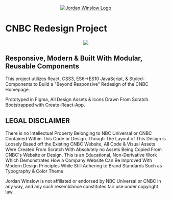 <p align="center">
  <a href="https://cnbc-redesign.netlify.com">
    <img alt="Jordan Winslow Logo" src="https://gdurl.com/q7oI" />
  </a>
</p>

# CNBC Redesign Project

<div align="center">
  
![](./CNBC%20Redesign%20Demo.gif)

</div>

## Responsive, Modern & Built With Modular, Reusable Components

This project utilizes React, CSS3, ES6->ES10 JavaScript, & Styled-Components to Build a "Beyond Responsive" Redesign of the CNBC Homepage.

Prototyped in Figma, All Design Assets & Icons Drawn From Scratch. Bootstrapped with Create-React-App.

## LEGAL DISCLAIMER

There is no Intellectual Property Belonging to NBC Universal or CNBC Contained Within This Code or Design. Though The Layout of This Design is Loosely Based off the Existing CNBC Website, All Code & Visual Assets Were Created From Scratch With Absolutely no Assets Being Copied From CNBC's Website or Design. This is an Educational, Non-Derivative Work Which Demonstrates How a Company Website Can Be Improved With Modern Design Principles While Still Adhering to Brand Standards Such as Typography & Color Theme.

Jordan Winslow is not affiliated or endorsed by NBC Universal or CNBC in any way, and any such resemblance constitutes fair use under copyright law.
